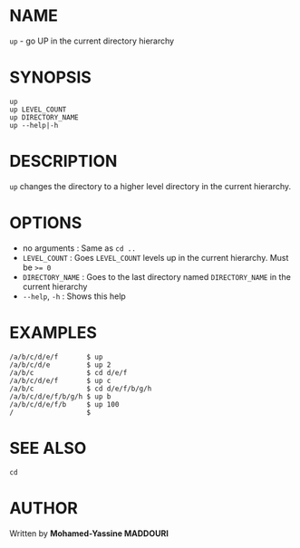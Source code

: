
# NAME

`up` - go UP in the current directory hierarchy

# SYNOPSIS

    up
    up LEVEL_COUNT
    up DIRECTORY_NAME
    up --help|-h

# DESCRIPTION

`up` changes the directory to a higher level directory in the current hierarchy.

# OPTIONS

* no arguments     : Same as `cd ..`
* `LEVEL_COUNT`    : Goes `LEVEL_COUNT` levels up in the current hierarchy. Must be `>= 0`
* `DIRECTORY_NAME` : Goes to the last directory named `DIRECTORY_NAME` in the current hierarchy
* `--help`, `-h`   : Shows this help

# EXAMPLES

    /a/b/c/d/e/f       $ up
    /a/b/c/d/e         $ up 2
    /a/b/c             $ cd d/e/f
    /a/b/c/d/e/f       $ up c
    /a/b/c             $ cd d/e/f/b/g/h
    /a/b/c/d/e/f/b/g/h $ up b
    /a/b/c/d/e/f/b     $ up 100
    /                  $

# SEE ALSO

    cd

# AUTHOR

Written by **Mohamed-Yassine MADDOURI**
